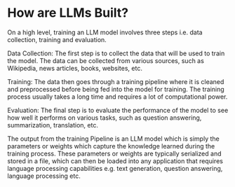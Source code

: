 # How are LLMs Built?

On a high level, training an LLM model involves three steps i.e. data collection, training and evaluation.

Data Collection: The first step is to collect the data that will be used to train the model. The data can be collected from various sources, such as Wikipedia, news articles, books, websites, etc.

Training: The data then goes through a training pipeline where it is cleaned and preprocessed before being fed into the model for training. The training process usually takes a long time and requires a lot of computational power.

Evaluation: The final step is to evaluate the performance of the model to see how well it performs on various tasks, such as question answering, summarization, translation, etc.

The output from the training Pipeline is an LLM model which is simply the parameters or weights which capture the knowledge learned during the training process. These parameters or weights are typically serialized and stored in a file, which can then be loaded into any application that requires language processing capabilities e.g. text generation, question answering, language processing etc.
